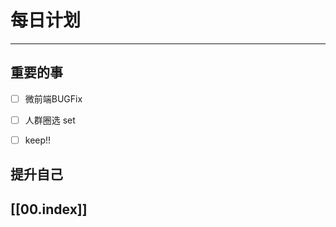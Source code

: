 
# 每日计划
---
## 重要的事

- [ ]  微前端BUGFix
- [ ]  人群圈选 set
- [ ]  keep!!



## 提升自己

  



## [[00.index]]










